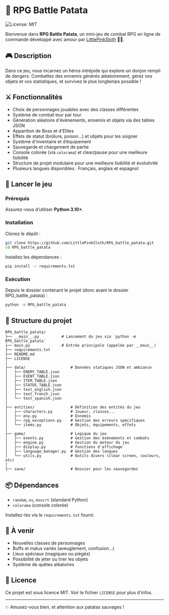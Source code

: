 # 🏰 RPG Battle Patata

![License: MIT](https://img.shields.io/badge/License-MIT-yellow.svg)

Bienvenue dans **RPG Battle Patata**, un mini-jeu de combat RPG en ligne de commande développé avec amour par [LittlePinkSloth](https://github.com/LittlePinkSloth) 🐷✨.

## 🎮 Description

Dans ce jeu, vous incarnez un héros intrépide qui explore un donjon rempli de dangers. Combattez des ennemis générés aléatoirement, gérez vos objets et vos statistiques, et survivez le plus longtemps possible !

## ⚔️ Fonctionnalités

- Choix de personnages jouables avec des classes différentes
- Système de combat tour par tour
- Génération aléatoire d'événements, ennemis et objets via des tables JSON
- Apparition de Boss et d'Elites
- Effets de statut (brûlure, poison...) et objets pour les soigner
- Système d'inventaire et d’équipement
- Sauvegarde et chargement de partie
- Console colorée (via `colorama`) et clear/pause pour une meilleure lisibilité
- Structure de projet modulaire pour une meilleure lisibilité et évolutivité
- Plusieurs langues disponibles : Français, anglais et espagnol

## 🚀 Lancer le jeu
### Prérequis 
Assurez-vous d’utiliser **Python 3.10+**.

### Installation
Clonez le dépôt :
```bash
git clone https://github.com/LittlePinkSloth/RPG_battle_patata.git
cd RPG_battle_patata
```
Installez les dépendances :
```bash
pip install -r requirements.txt
```

### Exécution
Depuis le dossier contenant le projet (donc avant le dossier RPG_battle_patata) :
```bash
python -m RPG_battle_patata
```

## 📂 Structure du projet

```
RPG_battle_patata/
├── __main__.py          # Lancement du jeu via `python -m RPG_battle_patata`
├── main.py              # Entrée principale (appelée par __main__)
├── requirements.txt
├── README.md
├── LICENSE
│
├── data/                    # Données statiques JSON et ambiance
│   ├── ENEMY_TABLE.json
│   ├── EVENT_TABLE.json
│   ├── ITEM_TABLE.json
│   ├── STATUS_TABLE.json
│   ├── text_english.json
│   ├── text_french.json
│   └── text_spanish.json
│
├── entities/                # Définition des entités du jeu
│   ├── characters.py        # Joueur, classes...
│   ├── eny.py               # Ennemis
│   ├── rpg_exceptions.py    # Gestion des erreurs spécifiques
│   └── items.py             # Objets, équipements, effets
│
├── game/                    # Logique du jeu
│   ├── events.py            # Gestion des événements et combats
│   ├── engine.py            # Gestion du moteur du jeu
│   ├── display.py           # Fonctions d'affichage
│   ├── language_manager.py  # Gestion des langues
│   └── utils.py             # Outils divers (clear screen, couleurs, etc)
│
├── save/                    # Dossier pour les sauvegardes
```

## 📦 Dépendances

- `random`, `os`, `msvcrt` (standard Python)
- `colorama` (console colorée)

Installez-les via le `requirements.txt` fourni.

## 🔮 À venir

- Nouvelles classes de personnages
- Buffs et malus variés (aveuglement, confusion...)
- Lieux spéciaux (magiques ou piégés)
- Possibilité de jeter ou trier les objets
- Système de quêtes aléatoires

## 📝 Licence

Ce projet est sous licence MIT. Voir le fichier `LICENSE` pour plus d'infos.

---

✨ Amusez-vous bien, et attention aux patatas sauvages !